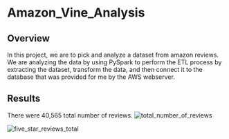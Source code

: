 # Amazon_Vine_Analysis

## Overview
In this project, we are to pick and analyze a dataset from amazon reviews. We are analyzing the data by using PySpark to perform the ETL process by extracting the dataset, transform the data, and then connect it to the database that was provided for me by the AWS webserver. 

## Results
There were 40,565 total number of reviews. 
![total_number_of_reviews](https://user-images.githubusercontent.com/80054925/124402454-ef034800-dcf5-11eb-8391-77c537b28159.png)

![five_star_reviews_total](https://user-images.githubusercontent.com/80054925/124402543-7c469c80-dcf6-11eb-86f3-182eaff1634e.png)
